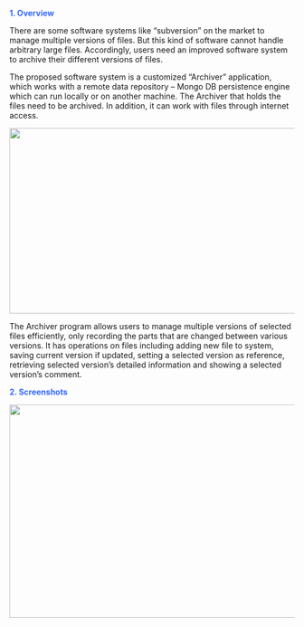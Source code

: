 <strong><span style="color: #3366ff;">1. Overview</span></strong>

There are some software systems like “subversion” on the market to manage multiple versions of files. But this kind of software cannot handle arbitrary large files. Accordingly, users need an improved software system to archive their different versions of files.

The proposed software system is a customized “Archiver” application, which works with a remote data repository – Mongo DB persistence engine which can run locally or on another machine. The Archiver that holds the files need to be archived. In addition, it can work with files through internet access.

<img class="alignnone wp-image-81 " src="http://fancy-zhe.com/wp-content/uploads/2018/10/Picture1.png" alt="" width="779" height="328" />

The Archiver program allows users to manage multiple versions of selected files efficiently, only recording the parts that are changed between various versions. It has operations on files including adding new file to system, saving current version if updated, setting a selected version as reference, retrieving selected version’s detailed information and showing a selected version’s comment.

<strong><span style="color: #3366ff;">2. Screenshots</span></strong>

<img src="http://fancy-zhe.com/wp-content/uploads/2018/10/addnew04.png" alt="" width="669" height="377" class="aligncenter size-full wp-image-84" />
